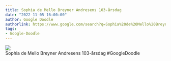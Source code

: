 ```yaml
---
title: Sophia de Mello Breyner Andresens 103-årsdag
date: "2022-11-05 16:00:00"
author: Google Doodle
authorlink: https://www.google.com/search?q=Sophia%20de%20Mello%20Breyner%20Andresens%20103-%C3%A5rsdag
tags:
- Google-Doodle
---
```

<img src="https://www.google.com/logos/doodles/2022/sophia-de-mello-breyner-andresens-103rd-birthday-6753651837109533.3-l.png" referrerpolicy="no-referrer"><br>Sophia de Mello Breyner Andresens 103-årsdag #GoogleDoodle